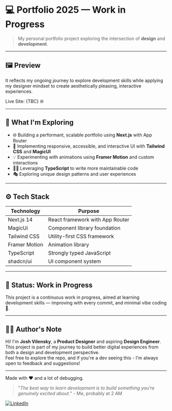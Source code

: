 # 💻 Portfolio 2025 — Work in Progress

> My personal portfolio project exploring the intersection of **design** and **development**.

---

## 🖼️ Preview

It reflects my ongoing journey to explore development skills while applying my designer mindset to create aesthetically pleasing, interactive experiences.

Live Site: {TBC} 🌐

---

## 🌱 What I'm Exploring

- 🌐 Building a performant, scalable portfolio using **Next.js** with App Router
- 🎨 Implementing responsive, accessible, and interactive UI with **Tailwind CSS** and **MagicUI**
- 💡 Experimenting with animations using **Framer Motion** and custom interactions
- 🧑‍💻 Leveraging **TypeScript** to write more maintainable code
- 🎭 Exploring unique design patterns and user experiences

---

## ⚙️ Tech Stack

| Technology    | Purpose                          |
| ------------- | -------------------------------- |
| Next.js 14      | React framework with App Router |
| MagicUi  | Component library foundation      |
| Tailwind CSS  | Utility-first CSS framework       |
| Framer Motion | Animation library                |
| TypeScript    | Strongly typed JavaScript        |
| shadcn/ui | UI component system              |

---

## 🚧 Status: Work in Progress

This project is a continuous work in progress, aimed at learning development skills — improving with every commit, and minimal vibe coding 👀.

---

## 🧑‍💻 Author's Note

Hi! I'm **Josh Vilensky**, a **Product Designer** and aspiring **Design Engineer**. This project is part of my journey to build better digital experiences from both a design and development perspective.  
Feel free to explore the repo, and if you're a dev seeing this - I'm always open to feedback and suggestions!

---

Made with ❤️ and a lot of debugging.
>"_The best way to learn development is to build something you're genuinely excited about._" - Me, probably at 2 AM

[![LinkedIn](https://img.shields.io/badge/LinkedIn-JoshVilensky-blue)](https://linkedin.com/in/josh-vilensky)